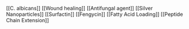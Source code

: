 [[C. albicans]]
[[Wound healing]]
[[Antifungal agent]]
[[Silver Nanoparticles]]
[[Surfactin]]
[[Fengycin]]
[[Fatty Acid Loading]]
[[Peptide Chain Extension]]
